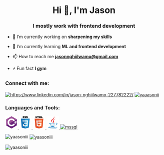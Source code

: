 <h1 align="center">Hi 👋, I'm Jason</h1>
<h3 align="center">I mostly work with frontend development</h3>

- 🔭 I’m currently working on **sharpening my skills**

- 🌱 I’m currently learning **ML and frontend development**

- 📫 How to reach me **jasonnghiilwamo@gmail.com**

- ⚡ Fun fact **I gym**

<h3 align="left">Connect with me:</h3>
<p align="left">
<a href=https://www.linkedin.com/in/jason-nghiilwamo-227782222/" target="_blank"><img align="center" src="https://raw.githubusercontent.com/rahuldkjain/github-profile-readme-generator/master/src/images/icons/Social/linked-in-alt.svg" alt="https://www.linkedin.com/in/jason-nghiilwamo-227782222/" height="30" width="40" /></a>
<a href="https://discord.gg/yaaasonii" target="blank"><img align="center" src="https://raw.githubusercontent.com/rahuldkjain/github-profile-readme-generator/master/src/images/icons/Social/discord.svg" alt="yaaasonii" height="30" width="40" /></a>
</p>

<h3 align="left">Languages and Tools:</h3>
<p align="left"> <a href="https://www.w3schools.com/cs/" target="_blank" rel="noreferrer"> <img src="https://raw.githubusercontent.com/devicons/devicon/master/icons/csharp/csharp-original.svg" alt="csharp" width="40" height="40"/> </a> <a href="https://www.w3schools.com/css/" target="_blank" rel="noreferrer"> <img src="https://raw.githubusercontent.com/devicons/devicon/master/icons/css3/css3-original-wordmark.svg" alt="css3" width="40" height="40"/> </a> <a href="https://www.w3.org/html/" target="_blank" rel="noreferrer"> <img src="https://raw.githubusercontent.com/devicons/devicon/master/icons/html5/html5-original-wordmark.svg" alt="html5" width="40" height="40"/> </a> <a href="https://www.java.com" target="_blank" rel="noreferrer"> <img src="https://raw.githubusercontent.com/devicons/devicon/master/icons/java/java-original.svg" alt="java" width="40" height="40"/> </a> <a href="https://www.microsoft.com/en-us/sql-server" target="_blank" rel="noreferrer"> <img src="https://www.svgrepo.com/show/303229/microsoft-sql-server-logo.svg" alt="mssql" width="40" height="40"/> </a> </p>

<p><img align="left" src="https://github-readme-stats.vercel.app/api/top-langs?username=yaasoniii&show_icons=true&locale=en&layout=compact" alt="yaasoniii" /></p>

<p>&nbsp;<img align="center" src="https://github-readme-stats.vercel.app/api?username=yaasoniii&show_icons=true&locale=en" alt="yaasoniii" /></p>

<p><img align="center" src="https://github-readme-streak-stats.herokuapp.com/?user=yaasoniii&" alt="yaasoniii" /></p>
